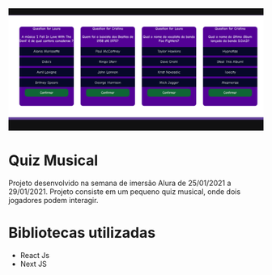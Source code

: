 <img src="img/quiz.png" style="">

# Quiz Musical

Projeto desenvolvido na semana de imersão Alura de 25/01/2021 a 29/01/2021. Projeto consiste em um pequeno quiz musical, onde dois jogadores podem interagir.

# Bibliotecas utilizadas

- React Js
- Next JS
